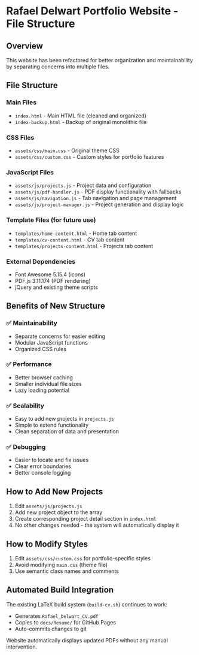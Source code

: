 # Rafael Delwart Portfolio Website - File Structure

## Overview
This website has been refactored for better organization and maintainability by separating concerns into multiple files.

## File Structure

### Main Files
- `index.html` - Main HTML file (cleaned and organized)
- `index-backup.html` - Backup of original monolithic file

### CSS Files
- `assets/css/main.css` - Original theme CSS
- `assets/css/custom.css` - Custom styles for portfolio features

### JavaScript Files
- `assets/js/projects.js` - Project data and configuration
- `assets/js/pdf-handler.js` - PDF display functionality with fallbacks
- `assets/js/navigation.js` - Tab navigation and page management
- `assets/js/project-manager.js` - Project generation and display logic

### Template Files (for future use)
- `templates/home-content.html` - Home tab content
- `templates/cv-content.html` - CV tab content  
- `templates/projects-content.html` - Projects tab content

### External Dependencies
- Font Awesome 5.15.4 (icons)
- PDF.js 3.11.174 (PDF rendering)
- jQuery and existing theme scripts

## Benefits of New Structure

### ✅ Maintainability
- Separate concerns for easier editing
- Modular JavaScript functions
- Organized CSS rules

### ✅ Performance
- Better browser caching
- Smaller individual file sizes
- Lazy loading potential

### ✅ Scalability
- Easy to add new projects in `projects.js`
- Simple to extend functionality
- Clean separation of data and presentation

### ✅ Debugging
- Easier to locate and fix issues
- Clear error boundaries
- Better console logging

## How to Add New Projects

1. Edit `assets/js/projects.js`
2. Add new project object to the array
3. Create corresponding project detail section in `index.html`
4. No other changes needed - the system will automatically display it

## How to Modify Styles

1. Edit `assets/css/custom.css` for portfolio-specific styles
2. Avoid modifying `main.css` (theme file)
3. Use semantic class names and comments

## Automated Build Integration

The existing LaTeX build system (`build-cv.sh`) continues to work:
- Generates `Rafael_Delwart_CV.pdf`
- Copies to `docs/Resume/` for GitHub Pages
- Auto-commits changes to git

Website automatically displays updated PDFs without any manual intervention.
